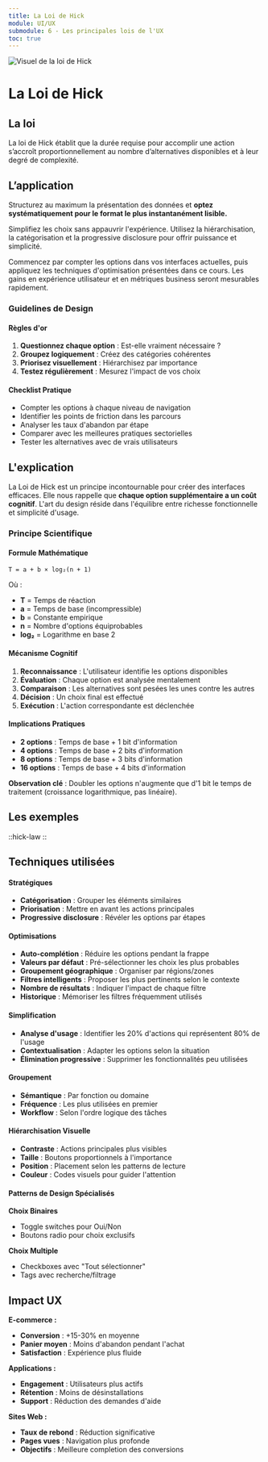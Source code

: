 ```yaml
---
title: La Loi de Hick
module: UI/UX
submodule: 6 - Les principales lois de l'UX
toc: true
---
```

![Visuel de la loi de Hick](/assets/img/ui-ux/lois/loi-hick.png)
# La Loi de Hick

## La loi 
La loi de Hick établit que la durée requise pour accomplir une action s’accroît proportionnellement au nombre d’alternatives disponibles et à leur degré de complexité.

## L’application

Structurez au maximum la présentation des données et **optez systématiquement pour le format le plus instantanément lisible.**

Simplifiez les choix sans appauvrir l'expérience. Utilisez la hiérarchisation, la catégorisation et la progressive disclosure pour offrir puissance et simplicité.

Commencez par compter les options dans vos interfaces actuelles, puis appliquez les techniques d'optimisation présentées dans ce cours. Les gains en expérience utilisateur et en métriques business seront mesurables rapidement.

### Guidelines de Design
#### Règles d'or
1. **Questionnez chaque option** : Est-elle vraiment nécessaire ?
2. **Groupez logiquement** : Créez des catégories cohérentes
3. **Priorisez visuellement** : Hiérarchisez par importance
4. **Testez régulièrement** : Mesurez l'impact de vos choix

#### Checklist Pratique

- Compter les options à chaque niveau de navigation
- Identifier les points de friction dans les parcours
- Analyser les taux d'abandon par étape
- Comparer avec les meilleures pratiques sectorielles
- Tester les alternatives avec de vrais utilisateurs


## L'explication
La Loi de Hick est un principe incontournable pour créer des interfaces efficaces. Elle nous rappelle que **chaque option supplémentaire a un coût cognitif**. L'art du design réside dans l'équilibre entre richesse fonctionnelle et simplicité d'usage.

### Principe Scientifique

#### Formule Mathématique
```
T = a + b × log₂(n + 1)
```
Où :
- **T** = Temps de réaction
- **a** = Temps de base (incompressible)
- **b** = Constante empirique
- **n** = Nombre d'options équiprobables
- **log₂** = Logarithme en base 2

#### Mécanisme Cognitif
1. **Reconnaissance** : L'utilisateur identifie les options disponibles
2. **Évaluation** : Chaque option est analysée mentalement
3. **Comparaison** : Les alternatives sont pesées les unes contre les autres
4. **Décision** : Un choix final est effectué
5. **Exécution** : L'action correspondante est déclenchée

#### Implications Pratiques
- **2 options** : Temps de base + 1 bit d'information
- **4 options** : Temps de base + 2 bits d'information  
- **8 options** : Temps de base + 3 bits d'information
- **16 options** : Temps de base + 4 bits d'information

**Observation clé** : Doubler les options n'augmente que d'1 bit le temps de traitement (croissance logarithmique, pas linéaire).

## Les exemples

::hick-law
::

## Techniques utilisées

#### Stratégiques
- **Catégorisation** : Grouper les éléments similaires
- **Priorisation** : Mettre en avant les actions principales
- **Progressive disclosure** : Révéler les options par étapes

#### Optimisations
- **Auto-complétion** : Réduire les options pendant la frappe
- **Valeurs par défaut** : Pré-sélectionner les choix les plus probables
- **Groupement géographique** : Organiser par régions/zones
- **Filtres intelligents** : Proposer les plus pertinents selon le contexte
- **Nombre de résultats** : Indiquer l'impact de chaque filtre
- **Historique** : Mémoriser les filtres fréquemment utilisés

#### Simplification
- **Analyse d'usage** : Identifier les 20% d'actions qui représentent 80% de l'usage
- **Contextualisation** : Adapter les options selon la situation
- **Élimination progressive** : Supprimer les fonctionnalités peu utilisées

#### Groupement 
- **Sémantique** : Par fonction ou domaine
- **Fréquence** : Les plus utilisées en premier
- **Workflow** : Selon l'ordre logique des tâches

#### Hiérarchisation Visuelle
- **Contraste** : Actions principales plus visibles
- **Taille** : Boutons proportionnels à l'importance
- **Position** : Placement selon les patterns de lecture
- **Couleur** : Codes visuels pour guider l'attention

#### Patterns de Design Spécialisés

**Choix Binaires**
- Toggle switches pour Oui/Non
- Boutons radio pour choix exclusifs

**Choix Multiple**
- Checkboxes avec "Tout sélectionner"
- Tags avec recherche/filtrage

## Impact UX

**E-commerce :**
- **Conversion** : +15-30% en moyenne
- **Panier moyen** : Moins d'abandon pendant l'achat
- **Satisfaction** : Expérience plus fluide

**Applications :**
- **Engagement** : Utilisateurs plus actifs
- **Rétention** : Moins de désinstallations
- **Support** : Réduction des demandes d'aide

**Sites Web :**
- **Taux de rebond** : Réduction significative
- **Pages vues** : Navigation plus profonde
- **Objectifs** : Meilleure completion des conversions